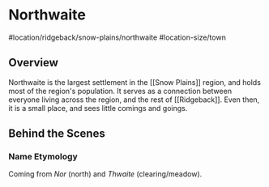 # Northwaite
#location/ridgeback/snow-plains/northwaite #location-size/town

## Overview
Northwaite is the largest settlement in the [[Snow Plains]] region, and holds most of the region's population. It serves as a connection between everyone living across the region, and the rest of [[Ridgeback]]. Even then, it is a small place, and sees little comings and goings.

## Behind the Scenes
### Name Etymology
Coming from *Nor* (north) and *Thwaite* (clearing/meadow).